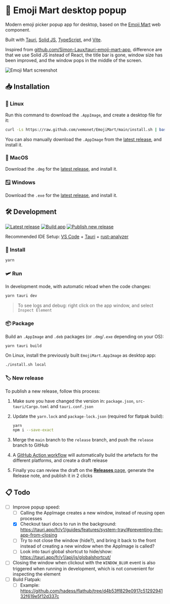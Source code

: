 # 🏪 Emoji Mart desktop popup

Modern emoji picker popup app for desktop, based on the [Emoji Mart](https://github.com/missive/emoji-mart) web component.

Built with [Tauri](https://tauri.app/), [Solid JS](https://www.solidjs.com/), [TypeScript](https://www.typescriptlang.org/), and [Vite](https://vitejs.dev/). 

Inspired from [github.com/Simon-Laux/tauri-emoji-mart-app](https://github.com/Simon-Laux/tauri-emoji-mart-app), difference are that we use Solid JS instead of React, the title bar is gone, window size has been improved, and the window pops in the middle of the screen.

![Emoji Mart screenshot](https://raw.githubusercontent.com/vemonet/EmojiMart/main/public/screenshot.png)

## 📥️ Installation

### 🐧 Linux

Run this command to download the `.AppImage`, and create a desktop file for it:

```bash
curl -Ls https://raw.github.com/vemonet/EmojiMart/main/install.sh | bash
```

You can also manually download the `.AppImage` from the [latest release](https://github.com/vemonet/EmojiMart/releases/latest), and install it.

### 🍎 MacOS

Download the `.dmg` for the [latest release](https://github.com/vemonet/EmojiMart/releases/latest), and install it.

### 🪟 Windows

Download the `.exe` for the [latest release](https://github.com/vemonet/EmojiMart/releases/latest), and install it.

## 🛠️ Development

[![Latest release](https://shields.io/github/v/release/vemonet/EmojiMart)](https://github.com/vemonet/EmojiMart/releases/latest) [![Build app](https://github.com/vemonet/EmojiMart/actions/workflows/build.yml/badge.svg)](https://github.com/vemonet/EmojiMart/actions/workflows/build.yml) [![Publish new release](https://github.com/vemonet/EmojiMart/actions/workflows/release.yml/badge.svg)](https://github.com/vemonet/EmojiMart/actions/workflows/release.yml)

Recommended IDE Setup: [VS Code](https://code.visualstudio.com/) + [Tauri](https://marketplace.visualstudio.com/items?itemName=tauri-apps.tauri-vscode) + [rust-analyzer](https://marketplace.visualstudio.com/items?itemName=rust-lang.rust-analyzer)

### 🧶 Install

```bash
yarn
```

### 🛩️ Run

In development mode, with automatic reload when the code changes:

```bash
yarn tauri dev
```

> To see logs and debug: right click on the app window, and select `Inspect Element`

### 📦️ Package

Build an `.AppImage` and `.deb` packages (or `.dmg`/`.exe` depending on your OS):

```bash
yarn tauri build
```

On Linux, install the previously built `EmojiMart.AppImage` as desktop app:

```bash
./install.sh local
```

### 🏷️ New release

To publish a new release, follow this process:

1. Make sure you have changed the version in: `package.json`, `src-tauri/Cargo.toml` and `tauri.conf.json`

2. Update the `yarn.lock` and `package-lock.json` (required for flatpak build):

   ```bash
   yarn
   npm i --save-exact
   ```

3. Merge the `main` branch to the `release` branch, and push the `release` branch to GitHub
4. A [GitHub Action workflow](https://github.com/vemonet/EmojiMart/actions/workflows/release.yml) will automatically build the artefacts for the different platforms, and create a draft release
5. Finally you can review the draft on the [**Releases** page](https://github.com/vemonet/EmojiMart/releases), generate the Release note, and publish it in 2 clicks

## 📋️ Todo

- [ ] Improve popup speed: 
  - [ ] Calling the AppImage creates a new window, instead of reusing open processes
  - [x] Checkout tauri docs to run in the background: https://tauri.app/fr/v1/guides/features/system-tray/#preventing-the-app-from-closing
  - [ ] Try to not close the window (hide?), and bring it back to the front instead of creating a new window when the AppImage is called?
  - [ ] Look into tauri global shortcut to hide/show: https://tauri.app/fr/v1/api/js/globalshortcut/
- [ ] Closing the window when clickout with the `WINDOW_BLUR` event is also triggered when running in development, which is not convenient for inspecting the element
- [ ] Build Flatpak: 
  - [ ] Example: https://github.com/hadess/flathub/tree/d4b53ff829e0917c5129294132f619e5f12d337c
